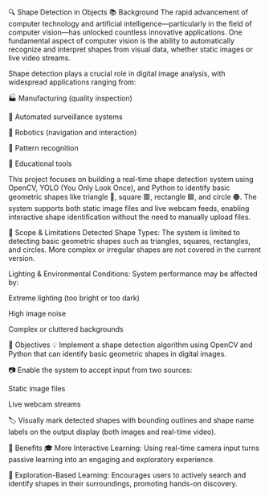 🔍 Shape Detection in Objects
📚 Background
The rapid advancement of computer technology and artificial intelligence—particularly in the field of computer vision—has unlocked countless innovative applications. One fundamental aspect of computer vision is the ability to automatically recognize and interpret shapes from visual data, whether static images or live video streams.

Shape detection plays a crucial role in digital image analysis, with widespread applications ranging from:

🏭 Manufacturing (quality inspection)

🎥 Automated surveillance systems

🤖 Robotics (navigation and interaction)

🧩 Pattern recognition

🏫 Educational tools

This project focuses on building a real-time shape detection system using OpenCV, YOLO (You Only Look Once), and Python to identify basic geometric shapes like triangle 🔺, square 🟥, rectangle 🟦, and circle 🟠. The system supports both static image files and live webcam feeds, enabling interactive shape identification without the need to manually upload files.

🚧 Scope & Limitations
Detected Shape Types:
The system is limited to detecting basic geometric shapes such as triangles, squares, rectangles, and circles. More complex or irregular shapes are not covered in the current version.

Lighting & Environmental Conditions:
System performance may be affected by:

Extreme lighting (too bright or too dark)

High image noise

Complex or cluttered backgrounds

🎯 Objectives
💡 Implement a shape detection algorithm using OpenCV and Python that can identify basic geometric shapes in digital images.

📷 Enable the system to accept input from two sources:

Static image files

Live webcam streams

🏷️ Visually mark detected shapes with bounding outlines and shape name labels on the output display (both images and real-time video).

🌟 Benefits
🎓 More Interactive Learning:
Using real-time camera input turns passive learning into an engaging and exploratory experience.

🔎 Exploration-Based Learning:
Encourages users to actively search and identify shapes in their surroundings, promoting hands-on discovery.

